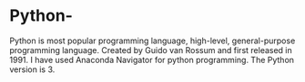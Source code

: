# Python-
Python is most popular programming language, high-level, general-purpose programming language. Created by Guido van Rossum and first released in 1991. I have used Anaconda Navigator for python programming. The Python version is 3.
